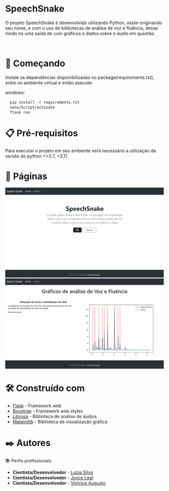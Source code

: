 # SpeechSnake

O projeto SpeechSnake é desenvolvido utilizando Python, assim originando seu nome, e com o uso de bibliotecas de análise de voz e fluência, desse modo há uma saída de com gráficos e dados sobre o áudio em questão.

</br>

# 🚀 Começando

Instale as dependências disponibilizadas no package(requirements.txt), entre no ambiente virtual e então execute:

windows:

```
  pip install -r requirements.txt
  venv/Script/activate
  flask run
```

# 📋 Pré-requisitos

Para executar o projeto em seu ambiente será necessário a utilização da versão do python >=3.7, <3.11.

# 📃 Páginas

![Alt text](docs/images/pages/home_page.png)
![Alt text](docs/images/pages/analytics_page.png)
# 🛠️ Construído com

- [Flask](https://flask.palletsprojects.com/) - Framework web
- [Boostrap](https://getbootstrap.com/) - Framework web styles
- [Librosa](https://librosa.org/doc/latest/index.html) - Biblioteca de análise de áudios
- [Matplotlib](https://matplotlib.org/) - Biblioteca de visualização gráfica

# ✒️ Autores

📚 Perfis profissionais:

- **Cientista/Desenvolvedor** - [Luzia Silva](https://github.com/Luzia-Silva)
- **Cientista/Desenvolvedor** - [Joyce Leal](https://www.linkedin.com/in/joyce-lebedasi/)
- **Cientista/Desenvolvedor** - [Vinicius Augusto](https://www.linkedin.com/in/vinissilva/)
